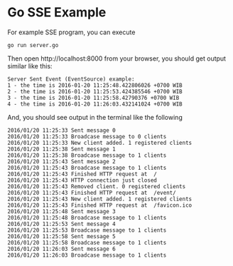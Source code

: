 # Go SSE Example

For example SSE program, you can execute
```
go run server.go
```
Then open http://localhost:8000 from your browser, you should get output similar like this:
```
Server Sent Event (EventSource) example:
1 - the time is 2016-01-20 11:25:48.422806026 +0700 WIB
2 - the time is 2016-01-20 11:25:53.424385546 +0700 WIB
3 - the time is 2016-01-20 11:25:58.42790376 +0700 WIB
4 - the time is 2016-01-20 11:26:03.432141024 +0700 WIB
```
And, you should see output in the terminal like the following
```
2016/01/20 11:25:33 Sent message 0
2016/01/20 11:25:33 Broadcase message to 0 clients
2016/01/20 11:25:33 New client added. 1 registered clients
2016/01/20 11:25:38 Sent message 1
2016/01/20 11:25:38 Broadcase message to 1 clients
2016/01/20 11:25:43 Sent message 2
2016/01/20 11:25:43 Broadcase message to 1 clients
2016/01/20 11:25:43 Finished HTTP request at  /
2016/01/20 11:25:43 HTTP connection just closed
2016/01/20 11:25:43 Removed client. 0 registered clients
2016/01/20 11:25:43 Finished HTTP request at  /event/
2016/01/20 11:25:43 New client added. 1 registered clients
2016/01/20 11:25:43 Finished HTTP request at  /favicon.ico
2016/01/20 11:25:48 Sent message 3
2016/01/20 11:25:48 Broadcase message to 1 clients
2016/01/20 11:25:53 Sent message 4
2016/01/20 11:25:53 Broadcase message to 1 clients
2016/01/20 11:25:58 Sent message 5
2016/01/20 11:25:58 Broadcase message to 1 clients
2016/01/20 11:26:03 Sent message 6
2016/01/20 11:26:03 Broadcase message to 1 clients
```
